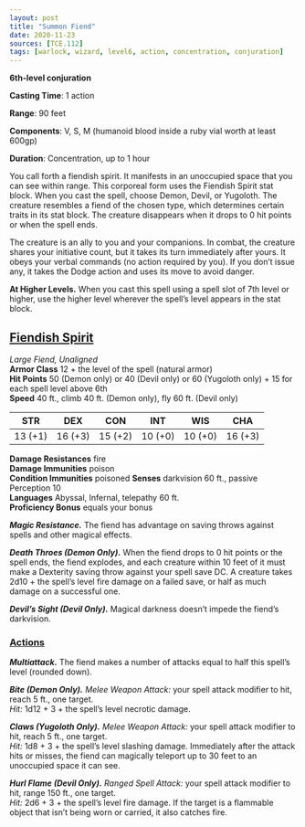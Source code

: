 ```yaml
---
layout: post
title: "Summon Fiend"
date: 2020-11-23
sources: [TCE.112]
tags: [warlock, wizard, level6, action, concentration, conjuration]
---
```


**6th-level conjuration**

**Casting Time**: 1 action

**Range**: 90 feet

**Components**: V, S, M (humanoid blood inside a ruby vial worth at least 600gp)

**Duration**: Concentration, up to 1 hour

You call forth a fiendish spirit. It manifests in an unoccupied space that you can see within range. This corporeal form uses the Fiendish Spirit stat block. When you cast the spell, choose Demon, Devil, or Yugoloth. The creature resembles a fiend of the chosen type, which determines certain traits in its stat block. The creature disappears when it drops to 0 hit points or when the spell ends.

The creature is an ally to you and your companions. In combat, the creature shares your initiative count, but it takes its turn immediately after yours. It obeys your verbal commands (no action required by you). If you don’t issue any, it takes the Dodge action and uses its move to avoid danger.

**At Higher Levels.** When you cast this spell using a spell slot of 7th level or higher, use the higher level wherever the spell’s level appears in the stat block.

## <u>Fiendish Spirit</u>

*Large Fiend, Unaligned*  
**Armor Class** 12 + the level of the spell (natural armor)  
**Hit Points** 50 (Demon only) or 40 (Devil only) or 60 (Yugoloth only) + 15 for each spell level above 6th  
**Speed** 40 ft., climb 40 ft. (Demon only), fly 60 ft. (Devil only)

| STR   | DEX   | CON   | INT   | WIS   | CHA   |
|:-----:|:-----:|:-----:|:-----:|:-----:|:-----:|
|13 (+1)|16 (+3)|15 (+2)|10 (+0)|10 (+0)|16 (+3)|

**Damage Resistances** fire  
**Damage Immunities** poison  
**Condition Immunities** poisoned
**Senses** darkvision 60 ft., passive Perception 10  
**Languages** Abyssal, Infernal, telepathy 60 ft.  
**Proficiency Bonus** equals your bonus

***Magic Resistance.*** The fiend has advantage on saving throws against spells and other magical effects.

***Death Throes (Demon Only).*** When the fiend drops to 0 hit points or the spell ends, the fiend explodes, and each creature within 10 feet of it must make a Dexterity saving throw against your spell save DC. A creature takes 2d10 + the spell’s level fire damage on a failed save, or half as much damage on a successful one.

***Devil’s Sight (Devil Only).*** Magical darkness doesn’t impede the fiend’s darkvision.

### <u>Actions</u>
***Multiattack.*** The fiend makes a number of attacks equal to half this spell’s level (rounded down).

***Bite (Demon Only).*** *Melee Weapon Attack:* your spell attack modifier to hit, reach 5 ft., one target.  
*Hit:* 1d12 + 3 + the spell’s level necrotic damage.

***Claws (Yugoloth Only).*** *Melee Weapon Attack:* your spell attack modifier to hit, reach 5 ft., one target.  
*Hit:* 1d8 + 3 + the spell’s level slashing damage. Immediately after the attack hits or misses, the fiend can magically teleport up to 30 feet to an unoccupied space it can see.

***Hurl Flame (Devil Only).*** *Ranged Spell Attack:* your spell attack modifier to hit, range 150 ft., one target.  
*Hit:* 2d6 + 3 + the spell’s level fire damage. If the target is a flammable object that isn’t being worn or carried, it also catches fire.

